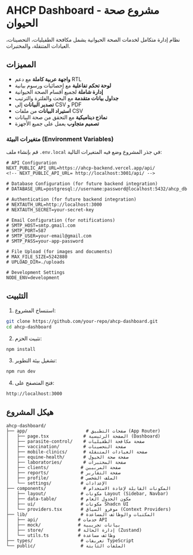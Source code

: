 # AHCP Dashboard - مشروع صحة الحيوان

نظام إدارة متكامل لخدمات الصحة الحيوانية يشمل مكافحة الطفيليات، التحصينات، العيادات المتنقلة، والمختبرات.

## المميزات

- **واجهة عربية كاملة** مع دعم RTL
- **لوحة تحكم تفاعلية** مع إحصائيات ورسوم بيانية
- **إدارة شاملة** لجميع أقسام الصحة الحيوانية
- **جداول بيانات متقدمة** مع البحث والفلترة والترتيب
- **تصدير البيانات** إلى CSV و PDF
- **استيراد البيانات** من ملفات CSV
- **نماذج ديناميكية** مع التحقق من صحة البيانات
- **تصميم متجاوب** يعمل على جميع الأجهزة

### متغيرات البيئة (Environment Variables)

قم بإنشاء ملف `.env.local` في جذر المشروع وضع فيه المتغيرات التالية:

```env
# API Configuration
NEXT_PUBLIC_API_URL=https://ahcp-backend.vercel.app/api/
<!-- NEXT_PUBLIC_API_URL= http://localhost:3001/api/ -->

# Database Configuration (for future backend integration)
# DATABASE_URL=postgresql://username:password@localhost:5432/ahcp_db

# Authentication (for future backend integration)
# NEXTAUTH_URL=http://localhost:3000
# NEXTAUTH_SECRET=your-secret-key

# Email Configuration (for notifications)
# SMTP_HOST=smtp.gmail.com
# SMTP_PORT=587
# SMTP_USER=your-email@gmail.com
# SMTP_PASS=your-app-password

# File Upload (for images and documents)
# MAX_FILE_SIZE=5242880
# UPLOAD_DIR=./uploads

# Development Settings
NODE_ENV=development
```

## التثبيت

1. استنساخ المشروع:
```bash
git clone https://github.com/your-repo/ahcp-dashboard.git
cd ahcp-dashboard
```
2. تثبيت الحزم:
```bash
npm install
```
3. تشغيل بيئة التطوير:
```bash
npm run dev
```
4. فتح المتصفح على:
```
http://localhost:3000
```
## هيكل المشروع

```
ahcp-dashboard/
├── app/                      # صفحات التطبيق (App Router)
│   ├── page.tsx             # الصفحة الرئيسية (Dashboard)
│   ├── parasite-control/    # صفحة مكافحة الطفيليات
│   ├── vaccination/         # صفحة التحصينات
│   ├── mobile-clinics/      # صفحة العيادات المتنقلة
│   ├── equine-health/       # صفحة صحة الخيول
│   ├── laboratories/        # صفحة المختبرات
│   ├── clients/            # صفحة المربيين
│   ├── reports/            # صفحة التقارير
│   ├── profile/            # الملف الشخصي
│   └── settings/           # الإعدادات
├── components/              # المكونات القابلة لإعادة الاستخدام
│   ├── layout/             # مكونات Layout (Sidebar, Navbar)
│   ├── data-table/         # مكون الجدول العام
│   ├── ui/                 # مكونات Shadcn UI
│   └── providers.tsx       # موفرو السياق (Context Providers)
├── lib/                    # المكتبات والوظائف المساعدة
│   ├── api/               # خدمات API
│   ├── mock/              # بيانات تجريبية
│   ├── store/             # إدارة الحالة (Zustand)
│   └── utils.ts           # وظائف مساعدة
├── types/                  # تعريفات TypeScript
└── public/                 # الملفات الثابتة
